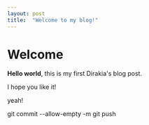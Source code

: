 ```yaml
---
layout: post
title:  "Welcome to my blog!"
---
```


# Welcome

**Hello world**, this is my first Dirakia's blog post.

I hope you like it!

yeah!

git commit --allow-empty -m
git push
